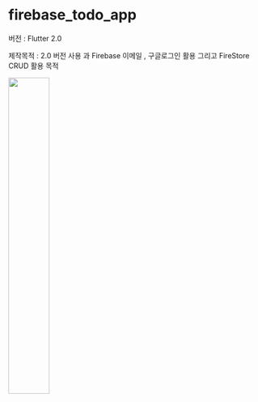 # firebase_todo_app

버전 : Flutter 2.0

제작목적 : 2.0 버전 사용 과 Firebase 이메일 , 구글로그인 활용 그리고 FireStore CRUD 활용 목적

<img src = "![Screenshot_2021-04-11_182214](https://user-images.githubusercontent.com/67625692/114307639-830cab80-9b1b-11eb-9b4b-ebb2b61baba0.png)" width="40%">


